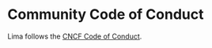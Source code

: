 # Community Code of Conduct

Lima follows the [CNCF Code of Conduct](https://github.com/cncf/foundation/blob/master/code-of-conduct.md).
